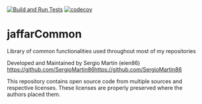 [![Build and Run Tests](https://github.com/SergioMartin86/jaffarCommon/actions/workflows/make.yml/badge.svg)](https://github.com/SergioMartin86/jaffarCommon/actions/workflows/make.yml)
[![codecov](https://codecov.io/github/SergioMartin86/jaffarCommon/graph/badge.svg?token=ORDHS8JP70)](https://codecov.io/github/SergioMartin86/jaffarCommon)

# jaffarCommon
Library of common functionalities used throughout most of my repositories


Developed and Maintained by Sergio Martin (eien86)
https://github.com/SergioMartin86https://github.com/SergioMartin86

This repository contains open source code from multiple sources and
respective licenses. These licenses are properly preserved where the
authors placed them.
